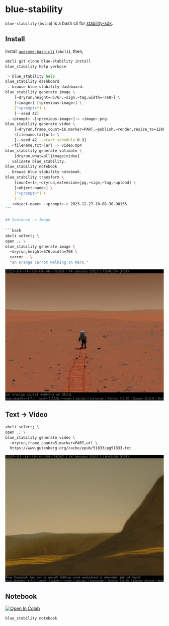 # blue-stability

`blue-stability` (`bstab`) is a bash cli for [stability-sdk](https://github.com/Stability-AI/stability-sdk).

## Install

Install [`awesome-bash-cli`](https://github.com/kamangir/awesome-bash-cli) (`abcli`), then,

```bash
abcli git clone blue-stability install
blue_stability help verbose
```

````bash
 > blue_stability help
blue_stability dashboard
 . browse blue-stability dashboard.
blue_stability generate image \
	[~dryrun,height=<576>,~sign,~tag,width=<768>] \
	[<image>] [<previous-image>] \
	["<prompt>"] \
	[--seed 42]
 . <prompt> -[<previous-image>]-> <image>.png.
blue_stability generate video \
	[~dryrun,frame_count=16,marker=PART,~publish,~render,resize_to=1280x1024,~sign,slice_by=words|sentences,~upload,url] \
	<filename.txt|url> \
	[--seed 42 --start_schedule 0.9]
 . <filename.txt>|url -> video.mp4
blue_stability generate validate \
	[dryrun,what=all|image|video]
 . validate blue_stability.
blue_stability notebook
 . browse blue stability notebook.
blue_stability transform \
	[count=<1>,~dryrun,extension=jpg,~sign,~tag,~upload] \
	[<object-name>] \
	["<prompt>"] \
	[-]
 . <object-name> -<prompt>-> 2023-12-27-18-08-30-90155.
```

## Sentence -> Image

```bash
abcli select; \
open .; \
blue_stability generate image \
  ~dryrun,height=576,width=768 \
  carrot - \
  "an orange carrot walking on Mars."
````

![image](./assets/carrot.png)

## Text -> Video

```bash
abcli select; \
open .; \
blue_stability generate video \
  ~dryrun,frame_count=5,marker=PART,url \
  https://www.gutenberg.org/cache/epub/51833/pg51833.txt
```

![image](./assets/minds.gif)

## Notebook

[![Open In Colab](https://colab.research.google.com/assets/colab-badge.svg)](https://colab.research.google.com/github/kamangir/blue-stability/blob/main/nbs/demo_colab.ipynb)

```bash
blue_stability notebook
```
